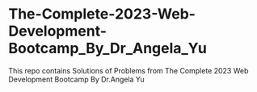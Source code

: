 # The-Complete-2023-Web-Development-Bootcamp_By_Dr_Angela_Yu
This repo contains Solutions of Problems from The Complete 2023 Web Development Bootcamp By Dr.Angela Yu
